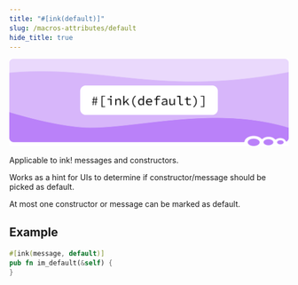 ```yaml
---
title: "#[ink(default)]"
slug: /macros-attributes/default
hide_title: true
---
```


![Text/default Title Picture](/img/title/text/default.svg)

Applicable to ink! messages and constructors.

Works as a hint for UIs to determine if constructor/message should be picked as default.

At most one constructor or message can be marked as default.

## Example

```rust
#[ink(message, default)]
pub fn im_default(&self) {    
}
```